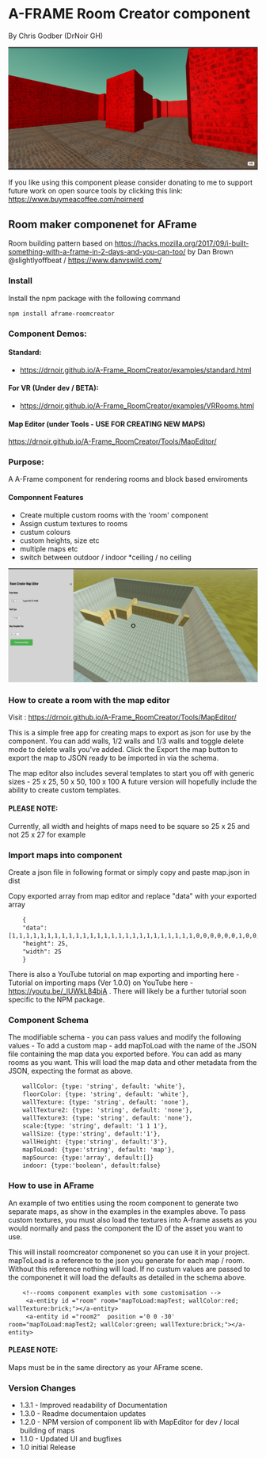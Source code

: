 # A-FRAME Room Creator component 
By Chris Godber (DrNoir GH)

![alt text](https://github.com/drnoir/A-Frame_RoomCreator/blob/master/roomcomponent.jpg?raw=true)

If you like using this component please consider donating to me to support future work on open source tools by clicking this link:
https://www.buymeacoffee.com/noirnerd

## Room maker componenet for AFrame

Room building pattern based on https://hacks.mozilla.org/2017/09/i-built-something-with-a-frame-in-2-days-and-you-can-too/ by Dan Brown @slightlyoffbeat / https://www.danvswild.com/

### Install

Install the npm package with the following command

```
npm install aframe-roomcreator 
```

### Component Demos:
#### Standard: 
- https://drnoir.github.io/A-Frame_RoomCreator/examples/standard.html
#### For VR (Under dev / BETA):
- https://drnoir.github.io/A-Frame_RoomCreator/examples/VRRooms.html
#### Map Editor (under Tools - USE FOR CREATING NEW MAPS)
https://drnoir.github.io/A-Frame_RoomCreator/Tools/MapEditor/

### Purpose:
A A-Frame component for rendering rooms and block based enviroments

#### Componnent Features
- Create multiple custom rooms with the 'room' component
- Assign custum textures to rooms
- custum colours
- custom heights, size etc
- multiple maps etc
- switch between outdoor / indoor *ceiling / no ceiling

![alt text](https://raw.githubusercontent.com/drnoir/A-Frame_RoomCreator/master/editor.jpg?raw=true)

### How to create a room with the map editor
Visit : https://drnoir.github.io/A-Frame_RoomCreator/Tools/MapEditor/ 

This is a simple free app for creating maps to export as json for use by the component.
You can add walls, 1/2 walls and 1/3 walls and toggle delete mode to delete walls you've added. 
Click the Export the map button to export the map to JSON ready to be imported in via the schema.

The map editor also includes several templates to start you off with generic sizes - 25 x 25, 50 x 50, 100 x 100
A future version will hopefully include the ability to create custom templates. 

#### PLEASE NOTE: 
Currently, all width and heights of maps need to be square so 25 x 25 and not 25 x 27 for example

### Import maps into component 
Create a json file in following format or simply copy and paste map.json in dist

Copy exported array from map editor and replace "data" with your exported array

```
    {
    "data": [1,1,1,1,1,1,1,1,1,1,1,1,1,1,1,1,1,1,1,1,1,1,1,1,1,1,0,0,0,0,0,0,1,0,0,0,0,0,0,0,0,0,0,0,1,0,0,0,0,1,1,0,0,0,0,0,0,1,1,1,1,0,0,0,1,1,0,0,0,1,0,0,0,0,1,1,0,0,0,0,0,0,1,0,0,0,1,1,1,0,0,0,0,0,1,0,0,0,0,1,1,0,0,0,0,0,0,1,0,0,0,0,0,0,0,0,0,0,0,1,0,0,0,0,1,1,0,0,0,0,0,0,1,0,0,0,0,0,0,0,0,0,0,0,1,0,0,0,0,1,1,0,0,0,0,0,0,1,0,0,0,0,0,0,0,0,0,0,0,0,0,0,0,0,1,1,0,0,0,0,0,0,0,0,0,0,0,0,0,0,0,0,0,0,1,0,0,0,0,1,1,0,0,0,0,0,0,1,0,0,0,0,0,0,0,0,0,0,0,1,0,0,0,0,1,1,0,0,0,0,0,0,1,0,0,0,0,0,0,0,0,0,0,0,1,0,0,0,0,1,1,0,0,0,0,0,0,1,0,0,0,0,0,0,0,0,0,0,0,1,0,0,0,0,1,1,0,0,0,0,0,0,1,0,0,0,0,0,0,0,0,0,0,0,1,0,0,0,0,1,1,1,1,1,1,1,1,1,1,1,1,0,0,1,1,0,0,0,0,1,0,0,0,0,1,1,0,0,0,0,0,0,0,0,0,0,0,0,0,1,0,0,0,0,1,0,0,0,0,1,1,0,0,0,0,0,0,0,0,0,0,0,0,0,1,0,0,0,1,1,1,1,1,1,1,1,0,0,0,0,0,0,0,0,0,0,0,0,0,1,0,0,0,1,0,0,0,0,0,1,1,0,0,0,0,0,0,0,0,0,0,0,0,0,1,0,0,0,1,0,0,0,0,0,1,1,0,0,0,0,0,0,0,0,0,0,0,0,0,1,1,1,1,1,0,0,0,0,0,1,1,0,0,0,0,0,0,0,0,0,0,0,0,0,0,0,0,0,0,0,0,0,0,0,1,1,0,0,0,0,0,0,0,0,0,0,0,0,0,0,0,0,0,1,0,0,0,0,0,1,1,0,0,0,0,0,0,0,0,0,0,0,0,0,1,0,0,0,1,0,0,0,0,0,1,1,0,0,0,0,0,0,0,0,0,0,0,0,0,1,0,0,0,1,0,0,0,0,0,1,1,0,0,0,0,0,0,0,0,0,0,0,0,0,1,0,0,0,1,0,0,0,0,0,1,1,0,0,0,0,0,0,0,0,0,0,0,0,1,1,0,0,0,1,0,0,0,0,0,1,1,1,1,1,1,1,1,1,1,1,1,1,1,1,1,1,1,1,1,1,1,1,1,1,1],
    "height": 25,
    "width": 25
    }
```

There is also a YouTube tutorial on map exporting and importing here - Tutorial on importing maps (Ver 1.0.0) on YouTube here - https://youtu.be/_lUWkL84bjA . There will likely be a further tutorial soon specific to the NPM package.

### Component Schema
The modifiable schema - you can pass values and modify the following values - 
To add a custom map - add mapToLoad with the name of the JSON file containing the map data you exported before.
You can add as many rooms as you want. This will load the map data and other metadata from the JSON, expecting the format as above.

```
    wallColor: {type: 'string', default: 'white'},
    floorColor: {type: 'string', default: 'white'},
    wallTexture: {type: 'string', default: 'none'},
    wallTexture2: {type: 'string', default: 'none'},
    wallTexture3: {type: 'string', default: 'none'},
    scale:{type: 'string', default: '1 1 1'},
    wallSize: {type:'string', default:'1'},
    wallHeight: {type:'string', default:'3'},
    mapToLoad: {type:'string', default: 'map'},
    mapSource: {type:'array', default:[]}
    indoor: {type:'boolean', default:false}
```

### How to use in AFrame 
An example of two entities using the room component to generate two separate maps, as show in the examples in 
the examples above. To pass custom textures, you must also load the textures into A-frame assets as you would normally and pass the component the ID of the asset you want to use.

This will install roomcreator componenet so you can use it in your project.
mapToLoad is a reference to the json you generate for each map / room. Without this reference nothing will load.
If no custum values are passed to the componenet it will load the defaults as detailed in the schema above.

```
    <!--rooms component examples with some customisation -->
     <a-entity id ="room" room="mapToLoad:mapTest; wallColor:red; wallTexture:brick;"></a-entity>
     <a-entity id ="room2"  position ='0 0 -30' room="mapToLoad:mapTest2; wallColor:green; wallTexture:brick;"></a-entity>
```

#### PLEASE NOTE: 
Maps must be in the same directory as your AFrame scene.

### Version Changes
- 1.3.1 - Improved readability of Documentation
- 1.3.0 - Readme documentaion updates 
- 1.2.0 - NPM version of component lib with MapEditor for dev / local building of maps 
- 1.1.0 - Updated UI and bugfixes
- 1.0 initial Release